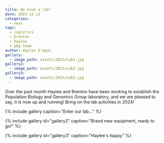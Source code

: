 ```yaml
---
title: We have a lab!
date: 2023-12-11
categories:
  - news
tags:
  - logistics
  - brenton
  - haylee
  - pbg team
author: Haylee D'Agui
gallery:
  - image_path: assets/2023/Lab1.jpg
gallery2:
  - image_path: assets/2023/Lab2.jpg
gallery3:
  - image_path: assets/2023/Lab3.jpg
---
```


Over the past month Haylee and Brenton have been working to establish the Population Biology and Genomics Group laboratory, and we are pleased to say, it is now up and running! Bring on the lab activities in 2024!

{% include gallery caption="Enter our lab..." %}

{% include gallery id="gallery2" caption="Brand new equipment, ready to go!" %}

{% include gallery id="gallery3" caption="Haylee's happy" %}
